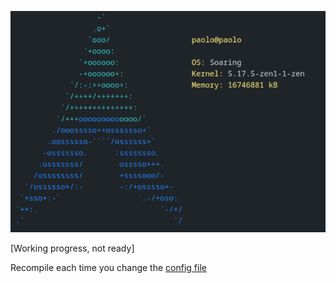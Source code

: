 ![screen](./img.png)

[Working progress, not ready]

Recompile each time you change the
[config file](./config.toml)